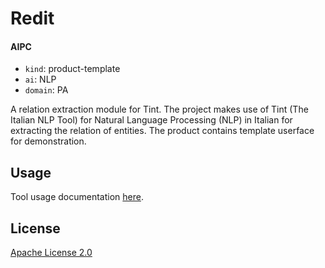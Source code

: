 # Redit

#### AIPC 
- ```kind```: product-template
- ```ai```: NLP
- ```domain```: PA

A relation extraction module for Tint. The project makes use of Tint (The Italian NLP Tool) for Natural Language Processing (NLP) in Italian for extracting the relation of entities. The product contains
template userface for demonstration.

## Usage

Tool usage documentation [here](./docs/usage.md).

## License

[Apache License 2.0](./LICENSE)
